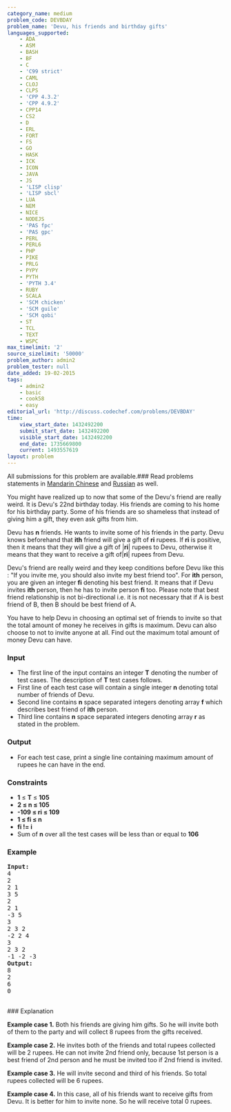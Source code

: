 ```yaml
---
category_name: medium
problem_code: DEVBDAY
problem_name: 'Devu, his friends and birthday gifts'
languages_supported:
    - ADA
    - ASM
    - BASH
    - BF
    - C
    - 'C99 strict'
    - CAML
    - CLOJ
    - CLPS
    - 'CPP 4.3.2'
    - 'CPP 4.9.2'
    - CPP14
    - CS2
    - D
    - ERL
    - FORT
    - FS
    - GO
    - HASK
    - ICK
    - ICON
    - JAVA
    - JS
    - 'LISP clisp'
    - 'LISP sbcl'
    - LUA
    - NEM
    - NICE
    - NODEJS
    - 'PAS fpc'
    - 'PAS gpc'
    - PERL
    - PERL6
    - PHP
    - PIKE
    - PRLG
    - PYPY
    - PYTH
    - 'PYTH 3.4'
    - RUBY
    - SCALA
    - 'SCM chicken'
    - 'SCM guile'
    - 'SCM qobi'
    - ST
    - TCL
    - TEXT
    - WSPC
max_timelimit: '2'
source_sizelimit: '50000'
problem_author: admin2
problem_tester: null
date_added: 19-02-2015
tags:
    - admin2
    - basic
    - cook58
    - easy
editorial_url: 'http://discuss.codechef.com/problems/DEVBDAY'
time:
    view_start_date: 1432492200
    submit_start_date: 1432492200
    visible_start_date: 1432492200
    end_date: 1735669800
    current: 1493557619
layout: problem
---
```

All submissions for this problem are available.###  Read problems statements in [Mandarin Chinese](http://www.codechef.com/download/translated/COOK58/mandarin/DEVBDAY.pdf) and [Russian](http://www.codechef.com/download/translated/COOK58/russian/DEVBDAY.pdf) as well.

You might have realized up to now that some of the Devu's friend are really weird. It is Devu's 22nd birthday today. His friends are coming to his home for his birthday party. Some of his friends are so shameless that instead of giving him a gift, they even ask gifts from him.

Devu has **n** friends. He wants to invite some of his friends in the party. Devu knows beforehand that **ith** friend will give a gift of **ri** rupees. If **ri** is positive, then it means that they will give a gift of |**ri**| rupees to Devu, otherwise it means that they want to receive a gift of|**ri**| rupees from Devu.

Devu's friend are really weird and they keep conditions before Devu like this : "If you invite me, you should also invite my best friend too". For **ith** person, you are given an integer **fi** denoting his best friend. It means that if Devu invites **ith** person, then he has to invite person **fi** too. Please note that best friend relationship is not bi-directional i.e. it is not necessary that if A is best friend of B, then B should be best friend of A.

You have to help Devu in choosing an optimal set of friends to invite so that the total amount of money he receives in gifts is maximum. Devu can also choose to not to invite anyone at all. Find out the maximum total amount of money Devu can have.

### Input

- The first line of the input contains an integer **T** denoting the number of test cases. The description of **T** test cases follows.
- First line of each test case will contain a single integer **n** denoting total number of friends of Devu.
- Second line contains **n** space separated integers denoting array **f** which describes best friend of **ith** person.
- Third line contains **n** space separated integers denoting array **r** as stated in the problem.

### Output

- For each test case, print a single line containing maximum amount of rupees he can have in the end.

### Constraints

- **1** ≤ **T** ≤ **105**
- **2 ≤ n ≤ 105**
- **-109 ≤ ri ≤ 109**
- **1 ≤ fi ≤ n**
- **fi != i**
- Sum of **n** over all the test cases will be less than or equal to **106**

### Example

<pre><b>Input:</b>
4
2
2 1
3 5
2 
2 1 
-3 5
3
2 3 2
-2 2 4
3
2 3 2
-1 -2 -3
<b>Output:</b>
8
2 
6
0

</pre>### Explanation
**Example case 1.** Both his friends are giving him gifts. So he will invite both of them to the party and will collect 8 rupees from the gifts received.

**Example case 2.** He invites both of the friends and total rupees collected will be 2 rupees. He can not invite 2nd friend only, because 1st person is a best friend of 2nd person and he must be invited too if 2nd friend is invited.

**Example case 3.** He will invite second and third of his friends. So total rupees collected will be 6 rupees.

**Example case 4.** In this case, all of his friends want to receive gifts from Devu. It is better for him to invite none. So he will receive total 0 rupees.
